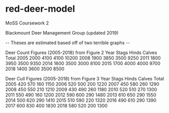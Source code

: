 # red-deer-model

MoSS Coursework 2

Blackmount Deer Management Group (updated 2019)

-- Theses are estimated based off of two terrible graphs --

Deer Count Figures (2005-2018) from Figure 2
Year	Stags	Hinds	Calves	Total
2005	2000	4100	4100	  10200
2008	1900	3850	3500	  9250
2011	1800	3950	3500	  9350
2014	1600	3500	3000	  8100
2015	1700	4000	4000	  9700
2018	1400	3600	3500	  8500

Deer Cull Figures (2005-2018) from Figure 3
Year  Stags  Hinds  Calves  Total
2005  420    570    160     1150
2006  520    500    200     1220
2007  450    580    260     1290
2008  450    550    210     1210
2009  430    490    260     1180
2010  520    510    270     1300
2011  550    490    160     1200
2012  590    600    290     1480
2013  610    650    290     1550
2014  500    620    290     1410
2015  510    590    220     1320
2016  490    610    290     1390
2017  600    830    400     1830
2018  580    520    200     1300
